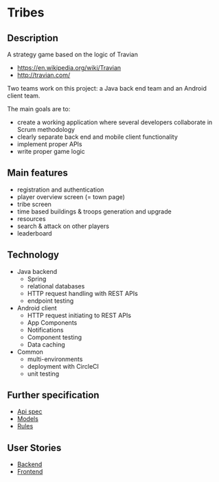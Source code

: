 # Tribes

## Description

A strategy game based on the logic of Travian
- https://en.wikipedia.org/wiki/Travian
- http://travian.com/

Two teams work on this project: a Java back end team and an Android client team.


The main goals are to:
- create a working application where several developers collaborate in Scrum methodology
- clearly separate back end and mobile client functionality
- implement proper APIs
- write proper game logic


## Main features

- registration and authentication
- player overview screen (= town page)
- tribe screen
- time based buildings & troops generation and upgrade
- resources
- search & attack on other players
- leaderboard


## Technology

- Java backend
	- Spring
	- relational databases
	- HTTP request handling with REST APIs
	- endpoint testing
- Android client
	- HTTP request initiating to REST APIs
  - App Components
  - Notifications
  - Component testing
  - Data caching
- Common
	- multi-environments
	- deployment with CircleCI
	- unit testing

## Further specification
- [Api spec](api-spec.md)
- [Models](models.md)
- [Rules](rules.md)

## User Stories
- [Backend](stories-backend.md)
- [Frontend](stories-frontend.md)
